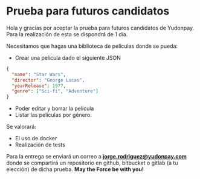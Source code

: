 # Prueba para futuros candidatos

Hola y gracias por aceptar la prueba para futuros candidatos de Yudonpay. Para la realización de esta se dispondrá de 1 día.

Necesitamos que hagas una biblioteca de películas donde se pueda:

* Crear una película dado el siguiente JSON 
```json
{
  "name": "Star Wars",
  "director": "George Lucas",
  "yearRelease": 1977,
  "genre": ["Sci-fi", "Adventure"]
}
```
* Poder editar y borrar la película
* Listar las películas por género.

Se valorará:
* El uso de docker
* Realización de tests

Para la entrega se enviará un correo a **jorge.rodriguez@yudonpay.com** donde se compartirá un repositorio en github, bitbucket o gitlab (a tu elección) de dicha prueba.
**May the Force be with you!** 